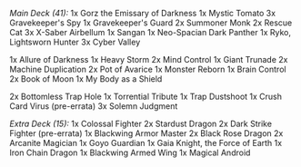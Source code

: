 *Main Deck (41):*
1x Gorz the Emissary of Darkness
1x Mystic Tomato
3x Gravekeeper's Spy
1x Gravekeeper's Guard
2x Summoner Monk
2x Rescue Cat
3x X-Saber Airbellum
1x Sangan
1x Neo-Spacian Dark Panther
1x Ryko, Lightsworn Hunter
3x Cyber Valley

1x Allure of Darkness
1x Heavy Storm
2x Mind Control
1x Giant Trunade
2x Machine Duplication
2x Pot of Avarice
1x Monster Reborn
1x Brain Control
2x Book of Moon
1x My Body as a Shield

2x Bottomless Trap Hole
1x Torrential Tribute
1x Trap Dustshoot
1x Crush Card Virus (pre-errata)
3x Solemn Judgment

*Extra Deck (15):*
1x Colossal Fighter
2x Stardust Dragon
2x Dark Strike Fighter (pre-errata)
1x Blackwing Armor Master
2x Black Rose Dragon
2x Arcanite Magician
1x Goyo Guardian
1x Gaia Knight, the Force of Earth
1x Iron Chain Dragon
1x Blackwing Armed Wing
1x Magical Android
